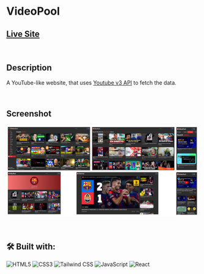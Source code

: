 # VideoPool

## [Live Site](https://the-video-pool.vercel.app)

<br/>

## Description

A YouTube-like website, that uses [Youtube v3 API](https://rapidapi.com/ytdlfree/api/youtube-v31) to fetch the data.

<br/>

## Screenshot

![Website screenshots](./demo/screenshot-video-pool.png)

<br/>

## 🛠️ Built with:

![HTML5](https://img.shields.io/badge/HTML5-E34F26?style=for-the-badge&logo=html5&logoColor=white)
![CSS3](https://img.shields.io/badge/CSS3-1572B6?style=for-the-badge&logo=css3&logoColor=white)
![Tailwind CSS](https://img.shields.io/badge/Tailwind_CSS-38B2AC?style=for-the-badge&logo=tailwind-css&logoColor=white)
![JavaScript](https://img.shields.io/badge/JavaScript-F7DF1E?style=for-the-badge&logo=javascript&logoColor=black)
![React](https://img.shields.io/badge/React-20232A?style=for-the-badge&logo=react&logoColor=61DAFB)

